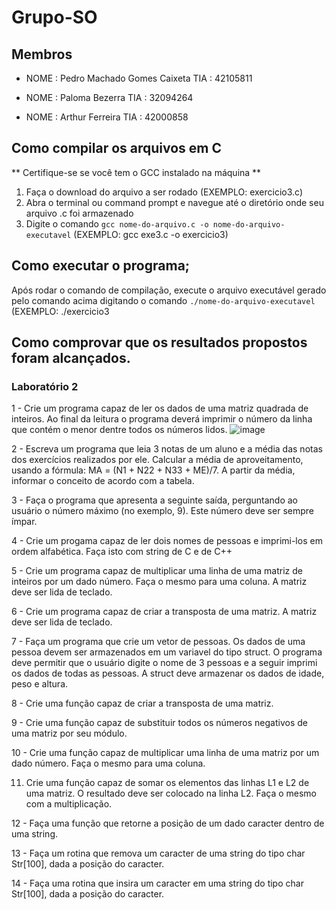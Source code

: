 # Grupo-SO
## Membros

* NOME : Pedro Machado Gomes Caixeta TIA  : 42105811

* NOME : Paloma Bezerra TIA  : 32094264

* NOME : Arthur Ferreira TIA  : 42000858

## Como compilar os arquivos em C
** Certifique-se se você tem o GCC instalado na máquina **
1. Faça o download do arquivo a ser rodado (EXEMPLO: exercicio3.c)
2. Abra o terminal ou command prompt e navegue até o diretório onde seu arquivo .c foi armazenado
3. Digite o comando `gcc nome-do-arquivo.c -o nome-do-arquivo-executavel` (EXEMPLO: gcc exe3.c -o exercicio3)

## Como executar o programa;

Após rodar o comando de compilação, execute o arquivo executável gerado pelo comando acima digitando o comando `./nome-do-arquivo-executavel` (EXEMPLO: ./exercicio3

## Como comprovar que os resultados propostos foram alcançados.

### Laboratório 2

1 - Crie um programa capaz de ler os dados de uma matriz quadrada de inteiros. Ao final da leitura o programa deverá imprimir o número da linha que contém o menor dentre todos os números lidos.
![image](https://user-images.githubusercontent.com/60986916/220838930-cd9346e2-3e9a-418d-b28e-46e616f4f24a.png)

2 - Escreva um programa que leia 3 notas de um aluno e a média das notas dos exercícios realizados por ele. Calcular a média de aproveitamento, usando a fórmula: MA = (N1 + N22 + N33 + ME)/7. A partir da média, informar o conceito de acordo com a tabela.

3 - Faça o programa que apresenta a seguinte saída, perguntando ao usuário o número máximo (no exemplo, 9). Este número deve ser sempre ímpar.

4 - Crie um progama capaz de ler dois nomes de pessoas e imprimi-los em ordem alfabética. Faça isto com string de C e de C++

5 - Crie um programa capaz de multiplicar uma linha de uma matriz de inteiros por um dado número. Faça o mesmo para uma coluna. A matriz deve ser lida de teclado.

6 - Crie um programa capaz de criar a transposta de uma matriz. A matriz deve ser lida de teclado.

7 - Faça um programa que crie um vetor de pessoas. Os dados de uma pessoa devem ser armazenados em um variavel do tipo struct. O programa deve permitir que o usuário digite o nome de 3 pessoas e a seguir imprimi os dados de todas as pessoas. A struct deve armazenar os dados de idade, peso e altura.

8 - Crie uma função capaz de criar a transposta de uma matriz.

9 - Crie uma função capaz de substituir todos os números negativos de uma matriz por seu módulo.

10 - Crie uma função capaz de multiplicar uma linha de uma matriz por um dado número. Faça o mesmo para uma coluna.

11. Crie uma função capaz de somar os elementos das linhas L1 e L2 de uma matriz. O resultado deve ser colocado na linha L2. Faça o mesmo com a multiplicação.

12 - Faça uma função que retorne a posição de um dado caracter dentro de uma string.

13 - Faça um rotina que remova um caracter de uma string do tipo char Str[100], dada a posição do caracter.

14 - Faça uma rotina que insira um caracter em uma string do tipo char Str[100], dada a posição do caracter.

